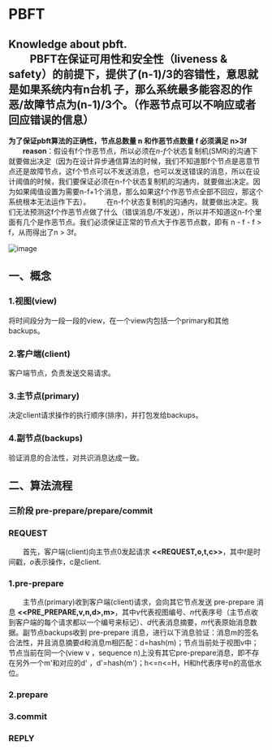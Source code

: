 # PBFT
Knowledge about pbft.  
&emsp;&emsp;PBFT在保证可用性和安全性（liveness & safety）的前提下，提供了(n-1)/3的容错性，意思就是如果系统内有n台机  子，那么系统最多能容忍的作恶/故障节点为(n-1)/3个。（作恶节点可以不响应或者回应错误的信息）
---
**为了保证pbft算法的正确性，节点总数量 n 和作恶节点数量 f 必须满足 n>3f**  
&emsp;&emsp;**reason**：假设有f个作恶节点，所以必须在*n-f*个状态复制机(SMR)的沟通下就要做出决定（因为在设计异步通信算法的时候，我们不知道那f个节点是恶意节点还是故障节点，这f个节点可以不发送消息，也可以发送错误的消息，所以在设计阈值的时候，我们要保证必须在n-f个状态复制机的沟通内，就要做出决定。因为如果阈值设置为需要n-f+1个消息，那么如果这f个作恶节点全部不回应，那这个系统根本无法运作下去）。
&emsp;&emsp;在n-f个状态复制机的沟通内，就要做出决定。我们无法预测这f个作恶节点做了什么（错误消息/不发送），所以并不知道这n-f个里面有几个是作恶节点。我们必须保证正常的节点大于作恶节点数，即有 n - f - f > f，从而得出了n > 3f。

![image](https://user-images.githubusercontent.com/82591506/178739325-81a80f71-d50a-4864-9014-4c98e4795043.png)
## 一、概念
### 1.视图(view)
  将时间段分为一段一段的view，在一个view内包括一个primary和其他backups。
### 2.客户端(client)
  客户端节点，负责发送交易请求。
### 3.主节点(primary)
  决定client请求操作的执行顺序(排序)，并打包发给backups。
### 4.副节点(backups)
  验证消息的合法性，对共识消息达成一致。
  
## 二、算法流程
### 三阶段 pre-prepare/prepare/commit
### REQUEST
&emsp;&emsp;首先，客户端(client)向主节点0发起请求 **<<REQUEST,o,t,c>>**，其中*t*是时间戳，*o*表示操作，c是client.
### 1.pre-prepare
&emsp;&emsp;主节点(primary)收到客户端(client)请求，会向其它节点发送 pre-prepare 消息 **<<PRE_PREPARE,v,n,d>,m>**，其中*v*代表视图编号、*n*代表序号（主节点收到客户端的每个请求都以一个编号来标记）、*d*代表消息摘要，*m*代表原始消息数据。副节点backups收到 pre-prepare 消息，进行以下消息验证：消息m的签名合法性，并且消息摘要d和消息m相匹配：d=hash(m)；节点当前处于视图v中；节点当前在同一个(view v ，sequence n)上没有其它pre-prepare消息，即不存在另外一个m'和对应的d' ，d'=hash(m')；h<=n<=H，H和h代表序号n的高低水位。
### 2.prepare

### 3.commit

### REPLY
